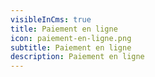 ```yaml
---
visibleInCms: true
title: Paiement en ligne
icon: paiement-en-ligne.png
subtitle: Paiement en ligne
description: Paiement en ligne
---
```

